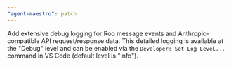 ```yaml
---
"agent-maestro": patch
---
```


Add extensive debug logging for Roo message events and Anthropic-compatible API request/response data. This detailed logging is available at the "Debug" level and can be enabled via the `Developer: Set Log Level...` command in VS Code (default level is "Info").
